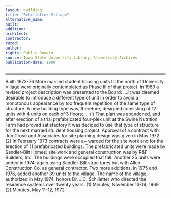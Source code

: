 ```yaml
---
layout: building
title: "Schilletter Village"
alternative_name: 
built: 
addition:
architect: 
contractor: 
razed: 
author:
rights: Public Domain
source: Iowa State University Library, University Archives
publication-date: 1980 
---
```

---

Built: 1973-76 
More married student housing units to the north of University Village were originally contemplated as Phase III of that project. In 1969 a revised project description was presented to the Board: 
....it was deemed desirable to introduce a different type of 
unit in order to avoid a monotonous appearance by too frequent 
repetition of the same type of structure. A new building type 
was, therefore, designed consisting of 12 units with 4 units on 
each of 3 floors; ... (l) 
That plan was abandoned, and after erection of a trial prefabricated four-plex unit at the Swine Nutrition Farm had proved satisfactory it was decided to use that type of structure for the next married stu dent housing project. 
Approval of a contract with Jon Crose and Associates for site planning design was given in May 1972.(2) In February 1973 contracts were a~ warded for the site work and for the erection of 11 prefabricated buildings. The prefabricated units were made by Sandler-Bilt Homes; site work and general construction was by R&F Builders, Inc. The buildings were occupied that fall. 
Another 25 units were added in 1974, again using Sandler-Bilt struc 
tures but with Allen Construction Co. as general contractor. 
Two more additions, in 1975 and 1976, added another 39 units to the 
village. 
The name of the village, authorized in May 1974, honors Dr. J.C. Schilletter who directed the residence systems over twenty years. 
(1) Minutes, November 13-14, 1969 
(2) Minutes, May 11-12, 1972